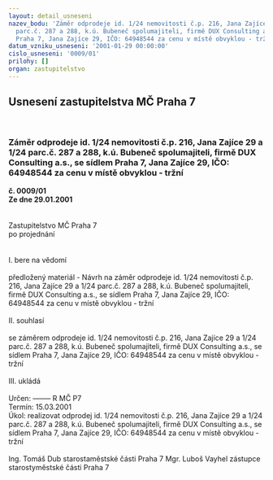 ```yaml
---
layout: detail_usneseni
nazev_bodu: 'Záměr odprodeje id. 1/24 nemovitosti č.p. 216, Jana Zajíce 29 a 1/24
  parc.č. 287 a 288, k.ú. Bubeneč spolumajiteli, firmě DUX Consulting a.s., se sídlem
  Praha 7, Jana Zajíce 29, IČO: 64948544 za cenu v místě obvyklou - tržní'
datum_vzniku_usneseni: '2001-01-29 00:00:00'
cislo_usneseni: '0009/01'
prilohy: []
organ: zastupitelstvo
---
```

<div id="ucUsn_pList" class="usn">
	<span><h2>Usnesení zastupitelstva MČ Praha 7 </h2>
<br></span><div class="standBody">
<span><h3>Záměr odprodeje id. 1/24 nemovitosti č.p. 216, Jana Zajíce 29 a 1/24 parc.č. 287 a 288, k.ú. Bubeneč spolumajiteli, firmě DUX Consulting a.s., se sídlem Praha 7, Jana Zajíce 29, IČO: 64948544 za cenu v místě obvyklou - tržní</h3></span><div class="center">
		<strong>č. 0009/01</strong><br>
	</div>
<div class="center">
		<strong>Ze dne 29.01.2001</strong><br><br>
	</div>
<br>Zastupitelstvo MČ Praha 7<br>po projednání<br><br><br>I.	bere na vědomí<br><br> předložený materiál - Návrh na záměr odprodeje id. 1/24 nemovitosti č.p. 216, Jana Zajíce 29 a 1/24 parc.č. 287 a 288, k.ú. Bubeneč spolumajiteli, firmě DUX Consulting a.s., se sídlem Praha 7, Jana Zajíce 29, IČO: 64948544 za cenu v místě obvyklou - tržní<br><br>II.	souhlasí <br><br>se záměrem  odprodeje id. 1/24 nemovitosti č.p. 216, Jana Zajíce 29 a 1/24 parc.č. 287 a 288, k.ú. Bubeneč spolumajiteli, firmě DUX Consulting a.s., se sídlem Praha 7, Jana Zajíce 29, IČO: 64948544       za cenu v místě obvyklou - tržní<br><br>III.	ukládá <br><br> Určen:	–––––	R MČ P7<br>Termín: 15.03.2001<br>Úkol:	realizovat odprodej  id. 1/24 nemovitosti č.p. 216, Jana Zajíce 29 a 1/24 parc.č. 287 a 288, k.ú. Bubeneč spolumajiteli, firmě DUX Consulting a.s., se sídlem Praha 7, Jana Zajíce 29, IČO: 64948544  za cenu v místě obvyklou - tržní<br>   	 <br>Ing. Tomáš Dub starostaměstské části Praha 7	Mgr. Luboš Vayhel zástupce starostyměstské části Praha 7<br>	<br><br>
</div>
</div>